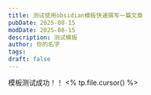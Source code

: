 ```yaml
---
title: 测试使用obsidian模板快速撰写一篇文章
pubDate: 2025-08-15
modDate: 2025-08-15
description: 测试模板
author: 你的名字
tags: 
draft: false
---
```

模板测试成功！！
<% tp.file.cursor() %>
